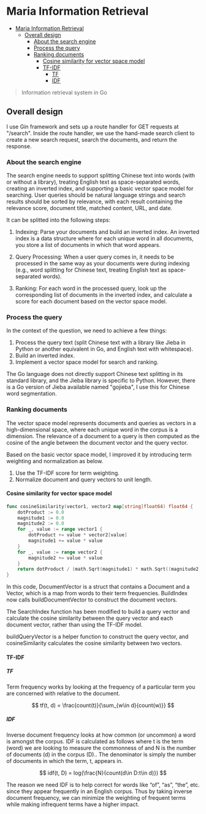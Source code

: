 # Maria Information Retrieval

- [Maria Information Retrieval](#maria-information-retrieval)
  - [Overall design](#overall-design)
    - [About the search engine](#about-the-search-engine)
    - [Process the query](#process-the-query)
    - [Ranking documents](#ranking-documents)
      - [Cosine similarity for vector space model](#cosine-similarity-for-vector-space-model)
      - [TF-IDF](#tf-idf)
        - [TF](#tf)
        - [IDF](#idf)

> Information retrieval system in Go

## Overall design

I use Gin framework and sets up a route handler for GET requests at "/search".
Inside the route handler, we use the hand-made search client to create a new
search request, search the documents, and return the response.

### About the search engine

The search engine needs to support splitting Chinese text into words (with or
without a library), treating English text as space-separated words, creating an
inverted index, and supporting a basic vector space model for searching. User
queries should be natural language strings and search results should be sorted
by relevance, with each result containing the relevance score, document title,
matched content, URL, and date.

It can be splitted into the following steps:

1. Indexing: Parse your documents and build an inverted index. An inverted index is a data structure where for each unique word in all documents, you store a list of documents in which that word appears.

2. Query Processing: When a user query comes in, it needs to be processed in the same way as your documents were during indexing (e.g., word splitting for Chinese text, treating English text as space-separated words).

3. Ranking: For each word in the processed query, look up the corresponding list
   of documents in the inverted index, and calculate a score for each document
   based on the vector space model.

### Process the query

In the context of the question, we need to achieve a few things:

1. Process the query text (split Chinese text with a library like Jieba in Python or another equivalent in Go, and English text with whitespace).
2. Build an inverted index.
3. Implement a vector space model for search and ranking.

The Go language does not directly support Chinese text splitting in its standard
library, and the Jieba library is specific to Python. However, there is a Go
version of Jieba available named "gojieba", I use this for Chinese word
segmentation.

### Ranking documents

The vector space model represents documents and queries as vectors in a high-dimensional space, where each unique word in the corpus is a dimension. The relevance of a document to a query is then computed as the cosine of the angle between the document vector and the query vector.

Based on the basic vector space model, I improved it by introducing term
weighting and normalization as below.

1. Use the TF-IDF score for term weighting.
2. Normalize document and query vectors to unit length.

#### Cosine similarity for vector space model

```go
func cosineSimilarity(vector1, vector2 map[string]float64) float64 {
	dotProduct := 0.0
	magnitude1 := 0.0
	magnitude2 := 0.0
	for _, value := range vector1 {
		dotProduct += value * vector2[value]
		magnitude1 += value * value
	}
	for _, value := range vector2 {
		magnitude2 += value * value
	}
	return dotProduct / (math.Sqrt(magnitude1) * math.Sqrt((magnitude2)))
}
```

In this code, DocumentVector is a struct that contains a Document and a Vector, which is a map from words to their term frequencies. BuildIndex now calls buildDocumentVector to construct the document vectors.

The SearchIndex function has been modified to build a query vector and calculate the cosine similarity between the query vector and each document vector, rather than using the TF-IDF model.

buildQueryVector is a helper function to construct the query vector, and
cosineSimilarity calculates the cosine similarity between two vectors.

#### TF-IDF

##### TF

Term frequency works by looking at the frequency of a particular term you are concerned with relative to the document.

$$
tf(t, d) = \frac{count(t)}{\sum_{w\in d}{count(w)}}
$$

##### IDF

Inverse document frequency looks at how common (or uncommon) a word is amongst the corpus. IDF is calculated as follows where t is the term (word) we are looking to measure the commonness of and N is the number of documents (d) in the corpus (D).. The denominator is simply the number of documents in which the term, t, appears in.

$$
idf(t, D) = log(\frac{N}{count(d\in D:t\in d)})
$$

The reason we need IDF is to help correct for words like “of”, “as”, “the”, etc. since they appear frequently in an English corpus. Thus by taking inverse document frequency, we can minimize the weighting of frequent terms while making infrequent terms have a higher impact.

